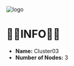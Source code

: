 ![logo](https://eliasdh.com/assets/media/images/logo-github.png)
# 💙🤍INFO🤍💙

- **Name:** Cluster03
- **Number of Nodes:** 3